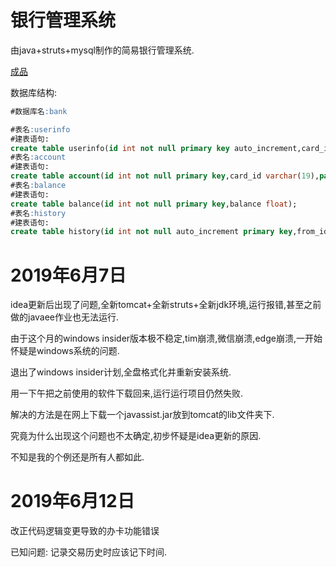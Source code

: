 # 银行管理系统
由java+struts+mysql制作的简易银行管理系统.

[成品](http://cym2019.xyz:81/bank/)

数据库结构:
```sql
#数据库名:bank

#表名:userinfo
#建表语句:
create table userinfo(id int not null primary key auto_increment,card_id varchar(19),name varchar(10),id_number varchar(18),phone_number varchar(11));
#表名:account
#建表语句:
create table account(id int not null primary key,card_id varchar(19),password varchar(6));
#表名:balance
#建表语句:
create table balance(id int not null primary key,balance float);
#表名:history
#建表语句:
create table history(id int not null auto_increment primary key,from_id int,to_id int,amount float);
```

# 2019年6月7日
idea更新后出现了问题,全新tomcat+全新struts+全新jdk环境,运行报错,甚至之前做的javaee作业也无法运行.

由于这个月的windows insider版本极不稳定,tim崩溃,微信崩溃,edge崩溃,一开始怀疑是windows系统的问题.

退出了windows insider计划,全盘格式化并重新安装系统.

用一下午把之前使用的软件下载回来,运行运行项目仍然失败.

解决的方法是在网上下载一个javassist.jar放到tomcat的lib文件夹下.

究竟为什么出现这个问题也不太确定,初步怀疑是idea更新的原因.

不知是我的个例还是所有人都如此.

# 2019年6月12日
改正代码逻辑变更导致的办卡功能错误

已知问题:
记录交易历史时应该记下时间.